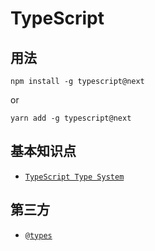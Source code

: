# TypeScript

## 用法

```
npm install -g typescript@next
```

or

```
yarn add -g typescript@next
```

## 基本知识点

* [` TypeScript Type System `](https://basarat.gitbooks.io/typescript/content/docs/types/type-system.html)

## 第三方

* [` @types `](https://github.com/DefinitelyTyped/DefinitelyTyped)

